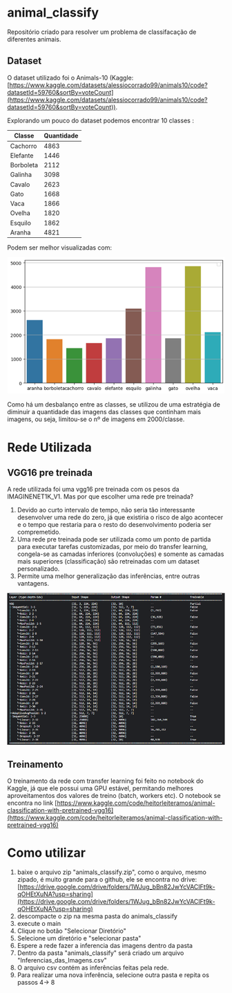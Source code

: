 # animal_classify
Repositório criado para resolver um problema de classifacação de diferentes animais.

## Dataset
O dataset utilizado foi o Animals-10 (Kaggle: [https://www.kaggle.com/datasets/alessiocorrado99/animals10/code?datasetId=59760&sortBy=voteCount](https://www.kaggle.com/datasets/alessiocorrado99/animals10/code?datasetId=59760&sortBy=voteCount)).

Explorando um pouco do dataset podemos encontrar 10 classes :

| Classe    | Quantidade |
|-----------|------------|
| Cachorro  | 4863       |
| Elefante  | 1446       |
| Borboleta | 2112       |
| Galinha   | 3098       |
| Cavalo    | 2623       |
| Gato      | 1668       |
| Vaca      | 1866       |
| Ovelha    | 1820       |
| Esquilo   | 1862       |
| Aranha    | 4821       |

Podem ser melhor visualizadas com:

![Alt text](https://github.com/hramos94/animal_classify/blob/main/assets/image.png)


Como há um desbalanço entre as classes, se utilizou de uma estratégia de diminuir a quantidade das imagens das classes que continham mais imagens, ou seja, limitou-se o nº de imagens em 2000/classe.

# Rede Utilizada
## VGG16 pre treinada
A rede utilizada foi uma vgg16 pre treinada com os pesos da IMAGINENET1K_V1. Mas por que escolher uma rede pre treinada?
1) Devido ao curto intervalo de tempo, não seria tão interessante desenvolver uma rede do zero, já que existiria o risco de algo acontecer e o tempo que restaria para o resto do desenvolvimento poderia ser compremetido.
2) Uma rede pre treinada pode ser utilizada como um ponto de partida para executar tarefas customizadas, por meio do transfer learning, congela-se as camadas inferiores (convoluções) e somente as camadas mais superiores (classificação) são retreinadas com um dataset personalizado.
3) Permite uma melhor generalização das inferências, entre outras vantagens.

![Alt text](https://github.com/hramos94/animal_classify/blob/main/assets/image-1.png)

## Treinamento
O treinamento da rede com transfer learning foi feito no notebook do Kaggle, já que ele possui uma GPU estável, permitando melhores aproveitamentos dos valores de treino (batch, workers etc). 
O notebook se encontra no link [https://www.kaggle.com/code/heitorleiteramos/animal-classification-with-pretrained-vgg16](https://www.kaggle.com/code/heitorleiteramos/animal-classification-with-pretrained-vgg16)


# Como utilizar
1) baixe o arquivo zip "animals_classify.zip", como o arquivo, mesmo zipado, é muito grande para o github, ele se encontra no drive: [https://drive.google.com/drive/folders/1WJug_bBn82JwYcVACIFt9k-qOHEtXuNA?usp=sharing](https://drive.google.com/drive/folders/1WJug_bBn82JwYcVACIFt9k-qOHEtXuNA?usp=sharing)
2) descompacte o zip na mesma pasta do animals_classify
3) execute o main
4) Clique no botão "Selecionar Diretório"
5) Selecione um diretório e "selecionar pasta"
6) Espere a rede fazer a inferencia das imagens dentro da pasta
7) Dentro da pasta "animals_classify" será criado um arquivo "Inferencias_das_Imagens.csv"
8) O arquivo csv contém as inferências feitas pela rede.
9) Para realizar uma nova inferência, selecione outra pasta e repita os passos 4-> 8
